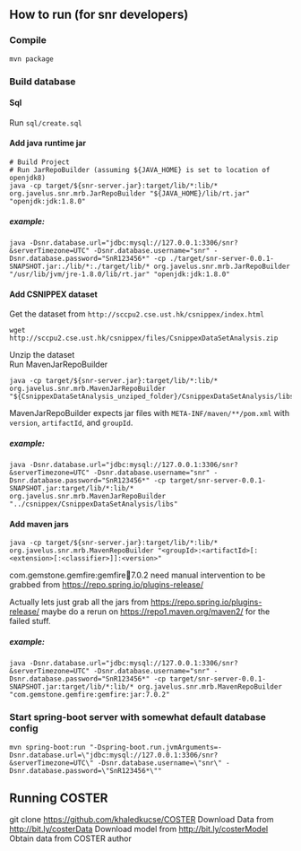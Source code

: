 ## How to run (for snr developers)

### Compile
```shell script
mvn package
```

### Build database

#### Sql 
Run `sql/create.sql`

#### Add java runtime jar
```shell script
# Build Project
# Run JarRepoBuilder (assuming ${JAVA_HOME} is set to location of openjdk8)
java -cp target/${snr-server.jar}:target/lib/*:lib/* org.javelus.snr.mrb.JarRepoBuilder "${JAVA_HOME}/lib/rt.jar" "openjdk:jdk:1.8.0"
```
##### example:  
```shell script
java -Dsnr.database.url="jdbc:mysql://127.0.0.1:3306/snr?&serverTimezone=UTC" -Dsnr.database.username="snr" -Dsnr.database.password="SnR123456*" -cp ./target/snr-server-0.0.1-SNAPSHOT.jar:./lib/*:./target/lib/* org.javelus.snr.mrb.JarRepoBuilder "/usr/lib/jvm/jre-1.8.0/lib/rt.jar" "openjdk:jdk:1.8.0"
```

#### Add CSNIPPEX dataset
Get the dataset from `http://sccpu2.cse.ust.hk/csnippex/index.html`
```shell script
wget http://sccpu2.cse.ust.hk/csnippex/files/CsnippexDataSetAnalysis.zip
```
Unzip the dataset  
Run MavenJarRepoBuilder
```shell script
java -cp target/${snr-server.jar}:target/lib/*:lib/* org.javelus.snr.mrb.MavenJarRepoBuilder "${CsnippexDataSetAnalysis_unziped_folder}/CsnippexDataSetAnalysis/libs"
```
MavenJarRepoBuilder expects jar files with `META-INF/maven/**/pom.xml` with `version`, `artifactId`, and `groupId`.  
  
##### example:  
```shell script
java -Dsnr.database.url="jdbc:mysql://127.0.0.1:3306/snr?&serverTimezone=UTC" -Dsnr.database.username="snr" -Dsnr.database.password="SnR123456*" -cp target/snr-server-0.0.1-SNAPSHOT.jar:target/lib/*:lib/* org.javelus.snr.mrb.MavenJarRepoBuilder "../csnippex/CsnippexDataSetAnalysis/libs" 
```

#### Add maven jars
```shell script
java -cp target/${snr-server.jar}:target/lib/*:lib/* org.javelus.snr.mrb.MavenRepoBuilder "<groupId>:<artifactId>[:<extension>[:<classifier>]]:<version>"
```
com.gemstone.gemfire:gemfire:jar:7.0.2 need manual intervention to be grabbed from https://repo.spring.io/plugins-release/

Actually lets just grab all the jars from https://repo.spring.io/plugins-release/ maybe do a rerun on https://repo1.maven.org/maven2/ for the failed stuff.
##### example:  
```shell script
java -Dsnr.database.url="jdbc:mysql://127.0.0.1:3306/snr?&serverTimezone=UTC" -Dsnr.database.username="snr" -Dsnr.database.password="SnR123456*" -cp target/snr-server-0.0.1-SNAPSHOT.jar:target/lib/*:lib/* org.javelus.snr.mrb.MavenRepoBuilder "com.gemstone.gemfire:gemfire:jar:7.0.2" 
```


### Start spring-boot server with somewhat default database config
```shell script
mvn spring-boot:run "-Dspring-boot.run.jvmArguments=-Dsnr.database.url=\"jdbc:mysql://127.0.0.1:3306/snr?&serverTimezone=UTC\" -Dsnr.database.username=\"snr\" -Dsnr.database.password=\"SnR123456*\""
```


## Running COSTER
git clone https://github.com/khaledkucse/COSTER
Download Data from http://bit.ly/costerData
Download model from http://bit.ly/costerModel
Obtain data from COSTER author
